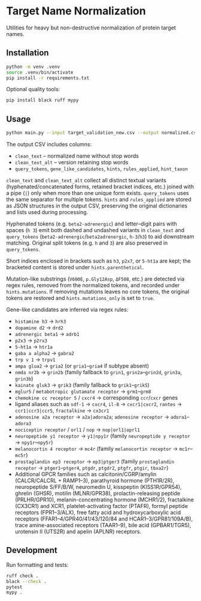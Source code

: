 # Target Name Normalization

Utilities for heavy but non-destructive normalization of protein target names.

## Installation

```bash
python -m venv .venv
source .venv/bin/activate
pip install -r requirements.txt
```

Optional quality tools:

```bash
pip install black ruff mypy
```

## Usage

```bash
python main.py --input target_validation_new.csv --output normalized.csv
```

The output CSV includes columns:

- `clean_text` – normalized name without stop words
- `clean_text_alt` – version retaining stop words
- `query_tokens`, `gene_like_candidates`, `hints`, `rules_applied`, `hint_taxon`

`clean_text` and `clean_text_alt` collect all distinct textual variants
(hyphenated/concatenated forms, retained bracket indices, etc.) joined with a
pipe (`|`) only when more than one unique form exists. `query_tokens` uses the
same separator for multiple tokens. `hints` and `rules_applied` are stored as
JSON structures in the output CSV, preserving the original dictionaries and
lists used during processing.


Hyphenated tokens (e.g. `beta2-adrenergic`) and letter–digit pairs with spaces
(`h 3`) emit both dashed and undashed variants in `clean_text` and
`query_tokens` (`beta2-adrenergic`/`beta2adrenergic`, `h-3`/`h3`) to aid
downstream matching. Original split tokens (e.g. `h` and `3`) are also
preserved in `query_tokens`.

Short indices enclosed in brackets such as `h3`, `p2x7`, or `5-ht1a` are
kept; the bracketed content is stored under `hints.parenthetical`.

Mutation-like substrings (`V600E`, `p.Gly12Asp`, `ΔF508`, etc.) are detected
via regex rules, removed from the normalized tokens, and recorded under
`hints.mutations`. If removing mutations leaves no core tokens, the original
tokens are restored and `hints.mutations_only` is set to `true`.

Gene-like candidates are inferred via regex rules:

- `histamine h3` → `hrh3`
- `dopamine d2` → `drd2`
- `adrenergic beta1` → `adrb1`
- `p2x3` → `p2rx3`
- `5-ht1a` → `htr1a`
- `gaba a alpha2` → `gabra2`
- `trp v 1` → `trpv1`
- `ampa glua2` → `gria2` (or `gria1`–`gria4` if subtype absent)
- `nmda nr2b` → `grin2b` (family fallback to `grin1`, `grin2a`–`grin2d`, `grin3a`, `grin3b`)
- `kainate gluk3` → `grik3` (family fallback to `grik1`–`grik5`)
- `mglur5` / `metabotropic glutamate receptor` → `grm1`–`grm8`
- `chemokine cc receptor 5` / `cxcr4` → corresponding `ccr`/`cxcr` genes
- ligand aliases such as `sdf-1` → `cxcr4`, `il-8` → `cxcr1|cxcr2`,
  `rantes` → `ccr1|ccr3|ccr5`, `fractalkine` → `cx3cr1`
- `adenosine a2a receptor` → `a2a|adora2a`; `adenosine receptor` → `adora1`–`adora3`
- `nociceptin receptor` / `orl1` / `nop` → `nop|orl1|oprl1`
- `neuropeptide y1 receptor` → `y1|npy1r` (family `neuropeptide y receptor` → `npy1r`–`npy5r`)
- `melanocortin 4 receptor` → `mc4r` (family `melanocortin receptor` → `mc1r`–`mc5r`)
- `prostaglandin ep3 receptor` → `ep3|ptger3` (family `prostaglandin receptor` → `ptger1`–`ptger4`, `ptgdr`, `ptgdr2`, `ptgfr`, `ptgir`, `tbxa2r`)
- Additional GPCR families such as calcitonin/CGRP/amylin (CALCR/CALCRL + RAMP1–3), parathyroid hormone (PTH1R/2R), neuropeptide S/FF/B/W, neuromedin U, kisspeptin (KISS1R/GPR54), ghrelin (GHSR), motilin (MLNR/GPR38), prolactin-releasing peptide (PRLHR/GPR10), melanin-concentrating hormone (MCHR1/2), fractalkine (CX3CR1) and XCR1, platelet-activating factor (PTAFR), formyl peptide receptors (FPR1–3/ALX), free fatty acid and hydroxycarboxylic acid receptors (FFAR1–4/GPR40/41/43/120/84 and HCAR1–3/GPR81/109A/B), trace amine-associated receptors (TAAR1–9), bile acid (GPBAR1/TGR5), urotensin II (UTS2R) and apelin (APLNR) receptors.

## Development

Run formatting and tests:

```bash
ruff check .
black --check .
pytest
mypy .
```
